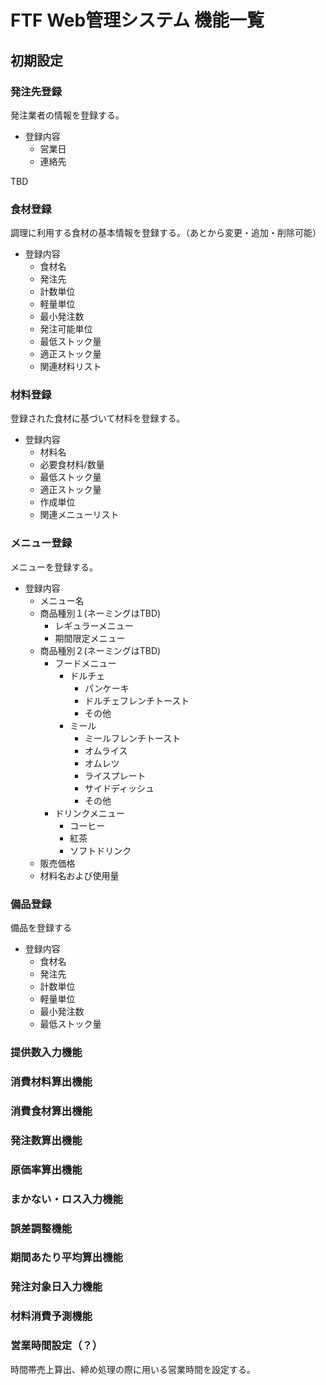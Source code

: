 # FTF Web管理システム 機能一覧

## 初期設定

### 発注先登録
発注業者の情報を登録する。

- 登録内容
  - 営業日
  - 連絡先

TBD

### 食材登録
調理に利用する食材の基本情報を登録する。（あとから変更・追加・削除可能）
- 登録内容
  - 食材名
  - 発注先
  - 計数単位
  - 軽量単位
  - 最小発注数
  - 発注可能単位
  - 最低ストック量
  - 適正ストック量
  - 関連材料リスト

### 材料登録
登録された食材に基づいて材料を登録する。
- 登録内容
  - 材料名
  - 必要食材料/数量
  - 最低ストック量
  - 適正ストック量
  - 作成単位
  - 関連メニューリスト

### メニュー登録
  メニューを登録する。
  - 登録内容
    - メニュー名
    - 商品種別１(ネーミングはTBD)
      - レギュラーメニュー
      - 期間限定メニュー
    - 商品種別２(ネーミングはTBD)
      - フードメニュー
        - ドルチェ
          - パンケーキ
          - ドルチェフレンチトースト
          - その他
        - ミール
          - ミールフレンチトースト
          - オムライス
          - オムレツ
          - ライスプレート
          - サイドディッシュ
          - その他
      - ドリンクメニュー
        - コーヒー
        - 紅茶
        - ソフトドリンク
    - 販売価格
    - 材料名および使用量

### 備品登録
備品を登録する
- 登録内容
  - 食材名
  - 発注先
  - 計数単位
  - 軽量単位
  - 最小発注数
  - 最低ストック量


### 提供数入力機能

### 消費材料算出機能

### 消費食材算出機能

### 発注数算出機能

### 原価率算出機能

### まかない・ロス入力機能

### 誤差調整機能

### 期間あたり平均算出機能

### 発注対象日入力機能

### 材料消費予測機能

###
### 営業時間設定（？）
時間帯売上算出、締め処理の際に用いる営業時間を設定する。

###
